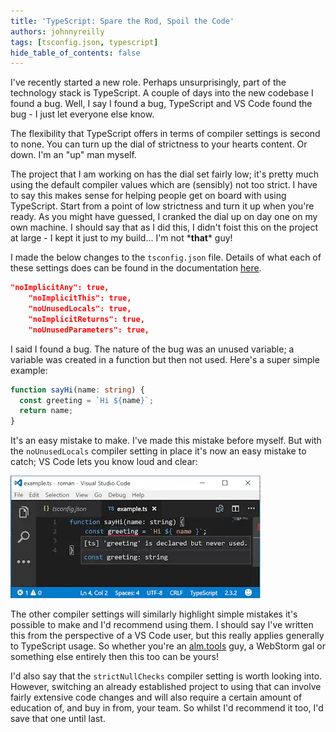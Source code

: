 ```yaml
---
title: 'TypeScript: Spare the Rod, Spoil the Code'
authors: johnnyreilly
tags: [tsconfig.json, typescript]
hide_table_of_contents: false
---
```


I've recently started a new role. Perhaps unsurprisingly, part of the technology stack is TypeScript. A couple of days into the new codebase I found a bug. Well, I say I found a bug, TypeScript and VS Code found the bug - I just let everyone else know.

<!--truncate-->

The flexibility that TypeScript offers in terms of compiler settings is second to none. You can turn up the dial of strictness to your hearts content. Or down. I'm an "up" man myself.

The project that I am working on has the dial set fairly low; it's pretty much using the default compiler values which are (sensibly) not too strict. I have to say this makes sense for helping people get on board with using TypeScript. Start from a point of low strictness and turn it up when you're ready. As you might have guessed, I cranked the dial up on day one on my own machine. I should say that as I did this, I didn't foist this on the project at large - I kept it just to my build... I'm not \***that**\* guy!

I made the below changes to the `tsconfig.json` file. Details of what each of these settings does can be found in the documentation [here](https://www.typescriptlang.org/docs/handbook/compiler-options.html).

```json
"noImplicitAny": true,
    "noImplicitThis": true,
    "noUnusedLocals": true,
    "noImplicitReturns": true,
    "noUnusedParameters": true,
```

I said I found a bug. The nature of the bug was an unused variable; a variable was created in a function but then not used. Here's a super simple example:

```ts
function sayHi(name: string) {
  const greeting = `Hi ${name}`;
  return name;
}
```

It's an easy mistake to make. I've made this mistake before myself. But with the `noUnusedLocals` compiler setting in place it's now an easy mistake to catch; VS Code lets you know loud and clear:

![](Screenshot-2017-05-20-05.58.54.webp)

The other compiler settings will similarly highlight simple mistakes it's possible to make and I'd recommend using them. I should say I've written this from the perspective of a VS Code user, but this really applies generally to TypeScript usage. So whether you're an [alm.tools](http://alm.tools/) guy, a WebStorm gal or something else entirely then this too can be yours!

I'd also say that the `strictNullChecks` compiler setting is worth looking into. However, switching an already established project to using that can involve fairly extensive code changes and will also require a certain amount of education of, and buy in from, your team. So whilst I'd recommend it too, I'd save that one until last.
